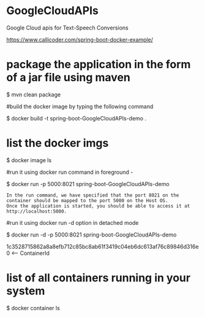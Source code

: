 # GoogleCloudAPIs
Google Cloud apis for Text-Speech Conversions



https://www.callicoder.com/spring-boot-docker-example/

#  package the application in the form of a jar file using maven

$ mvn clean package

#build the docker image by typing the following command
 
$ docker build -t spring-boot-GoogleCloudAPIs-demo .

# list the docker imgs

$ docker image ls

#run it using docker run command in foreground -

$ docker run -p 5000:8021 spring-boot-GoogleCloudAPIs-demo 

	In the run command, we have specified that the port 8021 on the container should be mapped to the port 5000 on the Host OS.
	Once the application is started, you should be able to access it at 
	http://localhost:5000.


#run it using docker run -d option in detached mode 

$ docker run -d -p 5000:8021 spring-boot-GoogleCloudAPIs-demo

1c3528715862a8a8efb712c85bc8ab61f3419c04eb6dc613af76c89846d316e0 <-- ContainerId

# list of all containers running in your system

$ docker container ls